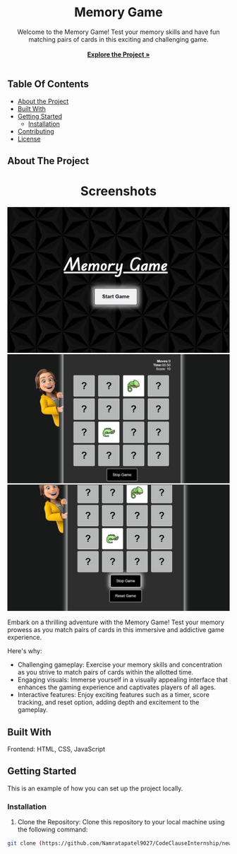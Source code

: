 <p align="center">
  <h1 align="center">Memory Game</h1>

  <p align="center">
    Welcome to the Memory Game! Test your memory skills and have fun matching pairs of cards in this exciting and challenging game.
    <br/>
    <br/>
    <a href="[https://github.com/YourUsername/MemoryGame](https://github.com/Namratapatel9027/CodeClauseInternship/new/main/ProjectTwo-MemoryGame)"><strong>Explore the Project »</strong></a>
    <br/>
    <br/>
  </p>
</p>

## Table Of Contents

* [About the Project](#about-the-project)
* [Built With](#built-with)
* [Getting Started](#getting-started)
  * [Installation](#installation)
* [Contributing](#contributing)
* [License](#license)

## About The Project

<h1 align="center">Screenshots</h1>

<!-- Add screenshots of your web application -->
![Screen Shot](MG1.png)
![Screen Shot](MG2.png)
![Screen Shot](MG3.png)

Embark on a thrilling adventure with the Memory Game! Test your memory prowess as you match pairs of cards in this immersive and addictive game experience.

Here's why:

* Challenging gameplay: Exercise your memory skills and concentration as you strive to match pairs of cards within the allotted time.
* Engaging visuals: Immerse yourself in a visually appealing interface that enhances the gaming experience and captivates players of all ages.
* Interactive features: Enjoy exciting features such as a timer, score tracking, and reset option, adding depth and excitement to the gameplay.
  
## Built With

Frontend: HTML, CSS, JavaScript

## Getting Started

This is an example of how you can set up the project locally.

### Installation

1. Clone the Repository: Clone this repository to your local machine using the following command:

```sh
git clone (https://github.com/Namratapatel9027/CodeClauseInternship/new/main/ProjectTwo-MemoryGame.git
